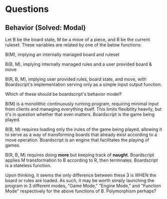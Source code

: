 # Questions
## Behavior (Solved: Modal) 
Let B be the board state, M be a move of a piece, and R be the current ruleset.
These variables are related by one of the below functions:

B(M), implying an internally managed board and ruleset

B(B, M), implying internally managed rules and a user provided board & move

B(R, B, M), implying user provided rules, board state, and move, with 
Boardscript's implementation serving only as a simple input output function. 

Which of these should be boardscript's behavior model?

B(M) is a monolithic continuously running program, requiring minimal input from
clients and managing everything itself. This limits flexibility heavily, but
it's in question whether that even matters. Boardscript is the game being 
played. 

B(B, M) requires loading only the irules of the game being played, allowing it 
to serve as a way of transforming boards that already exist according to a move
operation. Boardscript is an engine that facilitates the playing of games.

B(R, B, M) requires doing **more** but keeping track of **naught**. Boardscript
applies M transformation to B according to R, then terminates. Boardscript is a
stateless function. 

Upon thinking, it seems the only difference between these 3 is WHEN the board 
or rules are loaded. As such, it may be worth simply launching the program in 
3 different modes, "Game Mode," "Engine Mode," and "Function Mode" respectively
for the above functions of B. Polymorphism perhaps?

